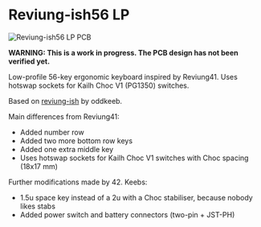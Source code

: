 # Reviung-ish56 LP

![Reviung-ish56 LP PCB](https://github.com/piit79/reviung_ish_56_lp/raw/main/pcb/reviung_ish_56_lp.png)

**WARNING: This is a work in progress. The PCB design has not been verified yet.**

Low-profile 56-key ergonomic keyboard inspired by Reviung41. Uses hotswap sockets for Kailh Choc V1 (PG1350) switches.

Based on [reviung-ish](https://github.com/fredbabe/reviung_ish_pcb) by oddkeeb.

Main differences from Reviung41:

* Added number row
* Added two more bottom row keys
* Added one extra middle key
* Uses hotswap sockets for Kailh Choc V1 switches with Choc spacing (18x17 mm)

Further modifications made by 42. Keebs:

* 1.5u space key instead of a 2u with a Choc stabiliser, because nobody likes stabs
* Added power switch and battery connectors (two-pin + JST-PH)

